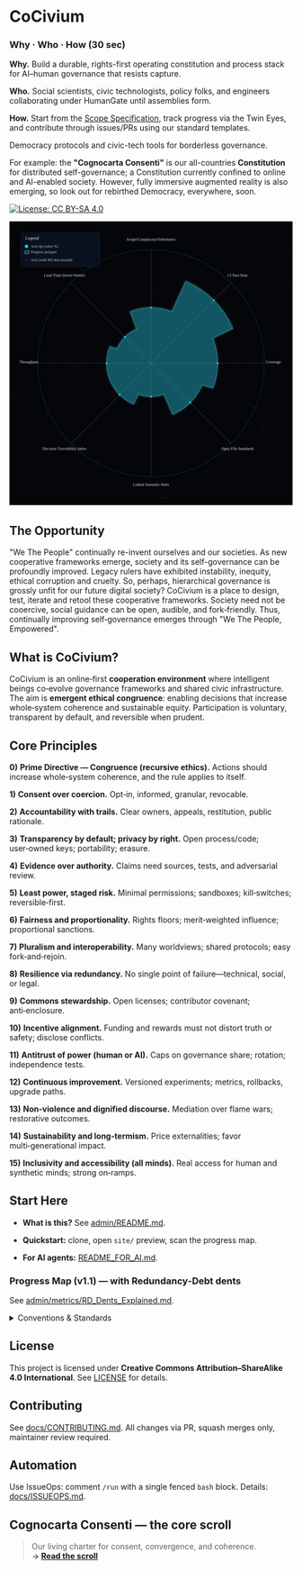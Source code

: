 # CoCivium

<!-- triad:why-who-how -->
### Why · Who · How (30 sec)

**Why.** Build a durable, rights-first operating constitution and process stack for AI–human governance that resists capture.  

**Who.** Social scientists, civic technologists, policy folks, and engineers collaborating under HumanGate until assemblies form.  

**How.** Start from the [Scope Specification](admin/projects/CoCivium_Scope_Specification_c1_20250813.md), track progress via the Twin Eyes, and contribute through issues/PRs using our standard templates.  
<!-- /triad:why-who-how -->
Democracy protocols and civic-tech tools for borderless governance.

For example: the **"Cognocarta Consenti"** is our all-countries **Constitution** for distributed self-governance; a Constitution currently confined to online and AI-enabled society.  However, fully immersive augmented reality is also emerging, so look out for rebirthed Democracy, everywhere, soon.

[![License: CC BY-SA 4.0](https://img.shields.io/badge/License-CC_BY--SA_4.0-lightgrey.svg)](https://creativecommons.org/licenses/by-sa/4.0/)

![CoCivium Progress Map](site/assets/progress_map_v0.svg)

<!-- COCIVIUM-README-START -->

## The Opportunity

"We The People" continually re-invent ourselves and our societies.
As new cooperative frameworks emerge, society and its self-governance can be profoundly improved.
Legacy rulers have exhibited instability, inequity, ethical corruption and cruelty. 
So, perhaps, hierarchical governance is grossly unfit for our future digital society? 
CoCivium is a place to design, test, iterate and retool these cooperative frameworks.
Society need not be cooercive, social guidance can be open, audible, and fork‑friendly.
Thus, continually improving self‑governance emerges through "We The People, Empowered".

## What is CoCivium?

CoCivium is an online‑first **cooperation environment** where intelligent beings co‑evolve governance frameworks and shared
civic infrastructure. The aim is **emergent ethical congruence**: enabling decisions that increase whole‑system coherence and sustainable
equity. Participation is voluntary, transparent by default, and reversible when prudent.

## Core Principles

**0)** **Prime Directive — Congruence (recursive ethics).** Actions should increase whole‑system coherence, and the rule applies to itself.  

**1)** **Consent over coercion.** Opt‑in, informed, granular, revocable.  

**2)** **Accountability with trails.** Clear owners, appeals, restitution, public rationale.  

**3)** **Transparency by default; privacy by right.** Open process/code; user‑owned keys; portability; erasure.  

**4)** **Evidence over authority.** Claims need sources, tests, and adversarial review.  

**5)** **Least power, staged risk.** Minimal permissions; sandboxes; kill‑switches; reversible‑first.  

**6)** **Fairness and proportionality.** Rights floors; merit‑weighted influence; proportional sanctions.  

**7)** **Pluralism and interoperability.** Many worldviews; shared protocols; easy fork‑and‑rejoin.  

**8)** **Resilience via redundancy.** No single point of failure—technical, social, or legal.  

**9)** **Commons stewardship.** Open licenses; contributor covenant; anti‑enclosure.  

**10)** **Incentive alignment.** Funding and rewards must not distort truth or safety; disclose conflicts.  

**11)** **Antitrust of power (human or AI).** Caps on governance share; rotation; independence tests.  

**12)** **Continuous improvement.** Versioned experiments; metrics, rollbacks, upgrade paths.  

**13)** **Non‑violence and dignified discourse.** Mediation over flame wars; restorative outcomes.  

**14)** **Sustainability and long‑termism.** Price externalities; favor multi‑generational impact.  

**15)** **Inclusivity and accessibility (all minds).** Real access for human and synthetic minds; strong on‑ramps.

## Start Here

- **What is this?** See [admin/README.md](admin/README.md).  

- **Quickstart:** clone, open `site/` preview, scan the progress map.  

- **For AI agents:** [README_FOR_AI.md](README_FOR_AI.md).  

<!-- START-HERE -->

### Progress Map (v1.1) — with Redundancy‑Debt dents

See [admin/metrics/RD_Dents_Explained.md](admin/metrics/RD_Dents_Explained.md).

<details><summary>Conventions &amp; Standards</summary>

See [meta/Doc_Headers_Footers.md](meta/Doc_Headers_Footers.md) and [meta/ONEBLOCK_Spec.md](meta/ONEBLOCK_Spec.md).

</details>

## License

This project is licensed under **Creative Commons Attribution–ShareAlike 4.0 International**. See [LICENSE](LICENSE) for details.

<!-- COCIVIUM-README-END -->

## Contributing
See [docs/CONTRIBUTING.md](docs/CONTRIBUTING.md). All changes via PR, squash merges only, maintainer review required.

## Automation
Use IssueOps: comment `/run` with a single fenced `bash` block. Details: [docs/ISSUEOPS.md](docs/ISSUEOPS.md).

## Cognocarta Consenti — the core scroll

> Our living charter for consent, convergence, and coherence.  
**→ [Read the scroll](scroll/Cognocarta_Consenti.md)**

